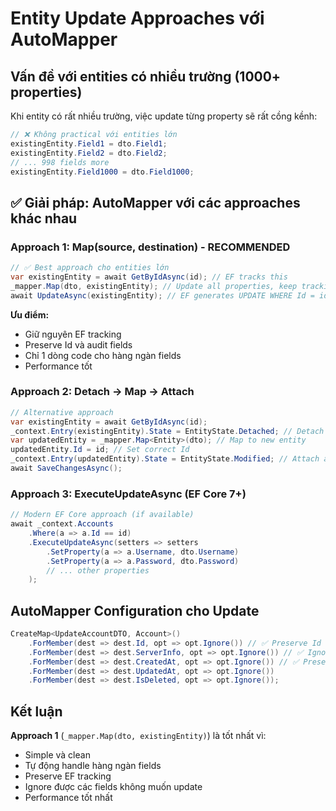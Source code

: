 # Entity Update Approaches với AutoMapper

## Vấn đề với entities có nhiều trường (1000+ properties)

Khi entity có rất nhiều trường, việc update từng property sẽ rất cồng kềnh:

```csharp
// ❌ Không practical với entities lớn
existingEntity.Field1 = dto.Field1;
existingEntity.Field2 = dto.Field2;
// ... 998 fields more
existingEntity.Field1000 = dto.Field1000;
```

## ✅ Giải pháp: AutoMapper với các approaches khác nhau

### **Approach 1: Map(source, destination) - RECOMMENDED**
```csharp
// ✅ Best approach cho entities lớn
var existingEntity = await GetByIdAsync(id); // EF tracks this
_mapper.Map(dto, existingEntity); // Update all properties, keep tracking
await UpdateAsync(existingEntity); // EF generates UPDATE WHERE Id = id
```

**Ưu điểm:**
- Giữ nguyên EF tracking
- Preserve Id và audit fields
- Chỉ 1 dòng code cho hàng ngàn fields
- Performance tốt

### **Approach 2: Detach → Map → Attach**
```csharp
// Alternative approach
var existingEntity = await GetByIdAsync(id);
_context.Entry(existingEntity).State = EntityState.Detached; // Detach
var updatedEntity = _mapper.Map<Entity>(dto); // Map to new entity
updatedEntity.Id = id; // Set correct Id
_context.Entry(updatedEntity).State = EntityState.Modified; // Attach as modified
await SaveChangesAsync();
```

### **Approach 3: ExecuteUpdateAsync (EF Core 7+)**
```csharp
// Modern EF Core approach (if available)
await _context.Accounts
    .Where(a => a.Id == id)
    .ExecuteUpdateAsync(setters => setters
        .SetProperty(a => a.Username, dto.Username)
        .SetProperty(a => a.Password, dto.Password)
        // ... other properties
    );
```

## AutoMapper Configuration cho Update

```csharp
CreateMap<UpdateAccountDTO, Account>()
    .ForMember(dest => dest.Id, opt => opt.Ignore()) // ✅ Preserve Id
    .ForMember(dest => dest.ServerInfo, opt => opt.Ignore()) // ✅ Ignore navigation
    .ForMember(dest => dest.CreatedAt, opt => opt.Ignore()) // ✅ Preserve audit
    .ForMember(dest => dest.UpdatedAt, opt => opt.Ignore())
    .ForMember(dest => dest.IsDeleted, opt => opt.Ignore());
```

## Kết luận

**Approach 1** (`_mapper.Map(dto, existingEntity)`) là tốt nhất vì:
- Simple và clean
- Tự động handle hàng ngàn fields
- Preserve EF tracking
- Ignore được các fields không muốn update
- Performance tốt nhất

